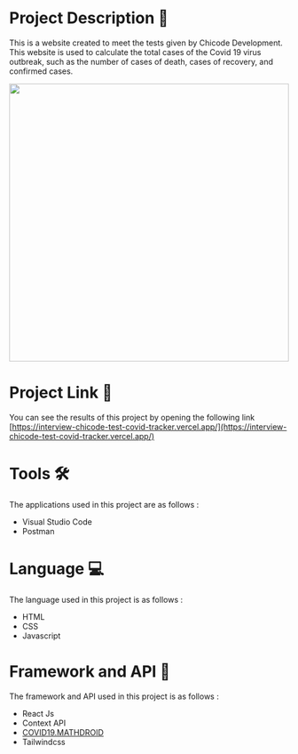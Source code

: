 # Project Description :bread:

This is a website created to meet the tests given by Chicode Development. This website is used to calculate the total cases of the Covid 19 virus outbreak, such as the number of cases of death, cases of recovery, and confirmed cases.

<img src="./covid_tracker_interview_chicode-test-demo.gif" width="100%" height="500px"/>

# Project Link :link:

You can see the results of this project by opening the following link [https://interview-chicode-test-covid-tracker.vercel.app/](https://interview-chicode-test-covid-tracker.vercel.app/)

# Tools :hammer_and_wrench:

The applications used in this project are as follows :

- Visual Studio Code
- Postman

# Language :computer:

The language used in this project is as follows :

- HTML
- CSS
- Javascript

# Framework and API :triangular_ruler:

The framework and API used in this project is as follows :

- React Js
- Context API
- [COVID19.MATHDROID](https://covid19.mathdro.id/api/)
- Tailwindcss
